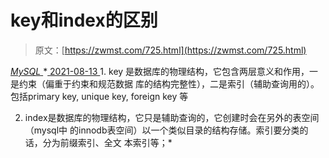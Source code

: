 <!--yml
category: 未分类
date: 0001-01-01 00:00:00
--->

# key和index的区别

> 原文：[https://zwmst.com/725.html](https://zwmst.com/725.html)

   [ *MySQL* ](https://zwmst.com/mysql)*[ <time datetime="2021-08-14T07:58:48+08:00"> 2021-08-13 </time> ](https://zwmst.com/725.html)  1.  key 是数据库的物理结构，它包含两层意义和作用，一是约束（偏重于约束和规范数据 库的结构完整性），二是索引（辅助查询用的）。包括primary key, unique key, foreign key 等

2.  index是数据库的物理结构，它只是辅助查询的，它创建时会在另外的表空间（mysql中 的innodb表空间）以一个类似目录的结构存储。索引要分类的话，分为前缀索引、全文 本索引等；*